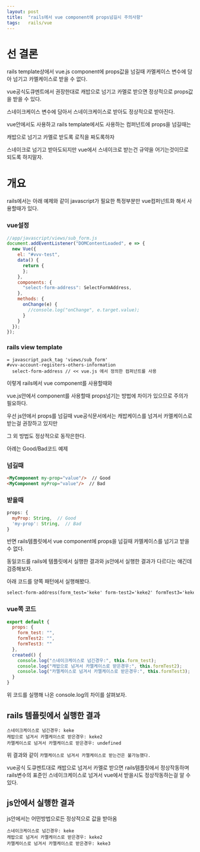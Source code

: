 ```yaml
---
layout: post
title:  "rails에서 vue component에 props넘길시 주의사항"
tags:	rails/vue
---
```


# 선 결론

rails template상에서 vue.js component에 props값을 넘길때 카멜케이스 변수에 담아 넘기고 카멜케이스로 받을 수 없다.

vue공식도큐멘트에서 권장한대로 캐밥으로 넘기고 카멜로 받으면 정상적으로 props값을 받을 수 있다.

스네이크케이스 변수에 담아서 스네이크케이스로 받아도 정상적으로 받아진다.

vue안에서도 사용하고 rails template에서도 사용하는 컴퍼넌트에 props을 넘길때는 

캐밥으로 넘기고 카멜로 받도록 로직을 짜도록하자

스네이크로 넘기고 받아도되지만 vue에서 스네이크로 받는건 규약을 어기는것이므로 되도록 하지말자.

# 개요

rails에서는 아래 예제와 같이 javascript가 필요한 특정부분만 vue컴퍼넌트화 해서 사용할때가 있다.

### vue설정

```js
//app/javascript/views/sub_form.js
document.addEventListener("DOMContentLoaded", e => {
  new Vue({
    el: "#vvv-test",
    data() {
      return {
      };
    },
    components: {
      "select-form-address": SelectFormAddress,
    },
    methods: {
      onChange(e) {
        //console.log("onChange", e.target.value);
      }
    }
  });
});
```

### rails view template

```slim
= javascript_pack_tag 'views/sub_form'
#vvv-account-registers-others-information
  select-form-address // << vue.js 에서 정의한 컴퍼넌트를 사용
```

이렇게 rails에서 vue component를 사용할때와

vue.js안에서 component를 사용할때 props넘기는 방법에 차이가 있으므로 주의가 필요하다.

우선 js안에서 props를 넘길때 vue공식문서에서는 캐밥케이스를 넘겨서 카멜케이스로 받는걸 권장하고 있지만

그 외 방법도 정상적으로 동작은한다.

아례는 Good/Bad코드 예제


### 넘길때

```html
<MyComponent my-prop="value"/>  // Good
<MyComponent myProp="value"/>  // Bad
```

### 받을때

```js
props: {
  myProp: String,  // Good
  'my-prop': String,  // Bad
}
```

반면 rails템플릿에서 vue component에 props을 넘길때 카멜케이스를 넘기고 받을 수 없다.

동일코드를 rails에 템플릿에서 실행한 결과와 js안에서 실행한 결과가 다르다는 얘긴데 검증해보자.

아래 코드를 양쪽 패턴에서 실행해봤다.

```html
select-form-address(form_test='keke' form-test2='keke2' formTest3='keke3')
```

### vue쪽 코드

```js
export default {
  props: {
    form_test: "",
    formTest2: "",
    formTest3: ""
  },
  created() {
    console.log("스네이크케이스로 넘긴경우:", this.form_test);
    console.log("캐밥으로 넘겨서 카멜케이스로 받은경우:", this.formTest2);
    console.log("카멜케이스로 넘겨서 카멜케이스로 받은경우:", this.formTest3);
  }
}
```

위 코드를 실행해 나온 console.log의 차이를 살펴보자.

## rails 템플릿에서 실행한 결과

```
스네이크케이스로 넘긴경우: keke
캐밥으로 넘겨서 카멜케이스로 받은경우: keke2
카멜케이스로 넘겨서 카멜케이스로 받은경우: undefined
```

위 결과와 같이 `카멜케이스로 넘겨서 카멜케이스로 받는건은 불가능했다.`


vue공식 도큐멘트대로 캐밥으로 넘겨서 카멜로 받으면 rails템플릿에서 정상작동하며
rails변수의 표준인 스네이크케이스로 넘겨서 vue에서 받을시도 정상작동하는걸 알 수 있다.


## js안에서 실행한 결과

js안에서는 어떤방법으로든 정상적으로 값을 받아옴

```
스네이크케이스로 넘긴경우: keke
캐밥으로 넘겨서 카멜케이스로 받은경우: keke2
카멜케이스로 넘겨서 카멜케이스로 받은경우: keke3
```
